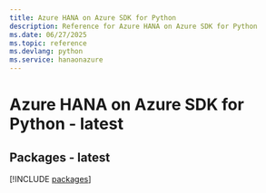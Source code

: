 ```yaml
---
title: Azure HANA on Azure SDK for Python
description: Reference for Azure HANA on Azure SDK for Python
ms.date: 06/27/2025
ms.topic: reference
ms.devlang: python
ms.service: hanaonazure
---
```

# Azure HANA on Azure SDK for Python - latest
## Packages - latest
[!INCLUDE [packages](hana-on-azure-index.md)]